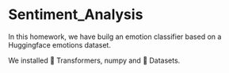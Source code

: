 # Sentiment_Analysis  
In this homework, we have builg an emotion classifier based on a Huggingface emotions dataset.

We installed 🤗 Transformers, numpy and 🤗 Datasets. 
